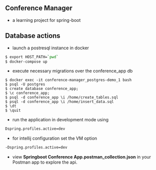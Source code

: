 ## Conference Manager
- a learning project for spring-boot

## Database actions

- launch a postresql instance in docker

```bash
$ export HOST_PATH=`pwd`
$ docker-compose up
```

- execute necessary migrations over the conference_app db
```
$ docker exec -it conference-manager_postgres-demo_1 bash
$ psql -U postgres
$ create database conference_app;
$ \c conference_app;
$ psql -d conference_app \i /home/create_tables.sql
$ psql -d conference_app \i /home/insert_data.sql
$ \dt
$ \quit
```

- run the application in development mode using
```bash
Dspring.profiles.active=dev
```

- for intellij configuration set the VM option
```bash
-Dspring.profiles.active=dev
```

- view **Springboot Conference App.postman_collection.json** in your Postman app to explore the api.
